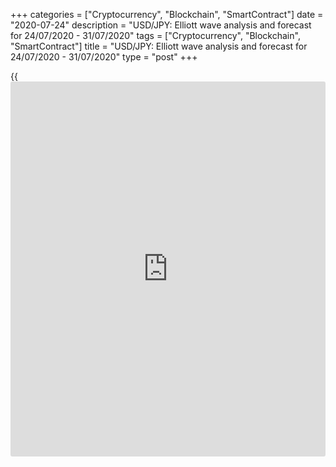 +++
categories = ["Cryptocurrency", "Blockchain", "SmartContract"]
date = "2020-07-24"
description = "USD/JPY: Elliott wave analysis and forecast for 24/07/2020 - 31/07/2020"
tags = ["Cryptocurrency", "Blockchain", "SmartContract"]
title = "USD/JPY: Elliott wave analysis and forecast for 24/07/2020 - 31/07/2020"
type = "post"
+++

{{<iframe id="large-banner" src="https://www.bounty.group/#slide=5.0" width="100%" height="600" scrolling="no" style="border: 0px solid rgb(216, 221, 230); border-radius: 3px;">}}

July 24, 2020

July 24, 2020

USD/JPY: Elliott wave analysis and forecast for 24/07/2020 –
31/07/2020Alex Geuta

## [USD/JPY][1] remains likely to fall. Estimated pivot point is at a
level of 107.27.

 **Main scenario:** consider short positions from corrections below the
level of 107.27 with a target of 105.75 – 105.21.

 **Alternative scenario:** breakout and consolidation above the level of
107.27 will allow the pair to continue rising to the levels of 108.16 –
108.60.

 **Analysis:** On the [daily](https://www.fintecher.org/2020/03/03/forex-trading-daily-strategy/) time frame, apparently a descending
correction of larger degree finished forming as wave B and wave С
started developing, with wave 1 of (1) of C formed inside. On the H4
time frame, a descending correction is forming as wave 2 of (1) in the
form of double zigzag wxy, inside which wave y of 2 is forming.
Apparently,  wave (c) of y of 2 is forming on the H1 time frame, with a
local correction completed as wave  ii of (c) and wave iii of (c)
developing inside. If the presumption is correct, the pair will continue
to drop to the levels of 105.75 – 105.21. The level of 107.27 is
critical in this scenario as the breakout will enable the pair to
continue growing to the levels of 108.16 – 108.60.

![LiteForex: USD/JPY: Elliott wave analysis and forecast for 24/07/2020
– 31/07/2020][2]

* * *

![LiteForex: USD/JPY: Elliott wave analysis and forecast for 24/07/2020
– 31/07/2020][3]

* * *

![LiteForex: USD/JPY: Elliott wave analysis and forecast for 24/07/2020
– 31/07/2020][4]

* * *

P.S. Did you like my article? Share it in social networks: it will be
the best “thank you" :)

Ask me questions and comment below. I’ll be glad to answer your
questions and give necessary explanations.

 **Useful links:**

  * I recommend trying to trade with a reliable broker [here][5]. The system allows you to trade by yourself or copy successful traders from all across the globe.
  * Use my promo-code BLOG for getting deposit bonus 50% on LiteForex platform. Just enter this code in the appropriate field while [depositing][6] your trading account.
  * Telegram channel with high-quality analytics, Forex reviews, training articles, and other useful things for traders <t.me/liteforex>

## Price chart of USDJPY in real time mode

![USD/JPY: Elliott wave analysis and forecast for 24/07/2020 –
31/07/2020][7]

The content of this article reflects the author’s opinion and does not
necessarily reflect the official position of LiteForex. The material
published on this page is provided for informational purposes only and
should not be considered as the provision of investment advice for the
purposes of Directive 2004/39/EC.

Rate this article:

{{value}}

( {{count}} {{title}} )

   1. my.liteforex.com/trading/chart?symbol=USDJPY
   2. cdn.liteforex.com/cache/uploads/blog_post/wave-analisys/24-07-2020/USDJPYH1.png?w=30&s=66c587adce2cf8050d02530ad54b1949
   3. cdn.liteforex.com/cache/uploads/blog_post/wave-analisys/24-07-2020/USDJPYH4.png?w=30&s=91ae16a5da2bcb6bc0c8b7b5817bbe21
   4. cdn.liteforex.com/cache/uploads/blog_post/wave-analisys/24-07-2020/USDJPYDaily.png?w=30&s=70d54af9d013ffb8714d6de13a3db54c
   5. my.liteforex.com/?category=analysts-opinions&slug=usdjpy-elliott-wave-analysis-and-forecast-for-24072020---31072020&openPopup=%2Fregistration%2Fpopup&utm_source=blog&utm_medium=article&utm_campaign=bonus
   6. my.liteforex.com/deposit/?category=analysts-opinions&slug=usdjpy-elliott-wave-analysis-and-forecast-for-24072020---31072020&promo_code=BLOG&utm_source=blog&utm_medium=article&utm_campaign=bonus
   7. cdn.liteforex.com/cache/uploads/blog_post/wave-analisys/Previews-elliot-waves/usdjpy-elliott-wave-analysis-liteforex-blog-preview.jpg?q=75&w=1000&s=f0867c01908a5c33b4093c1e777d00f6